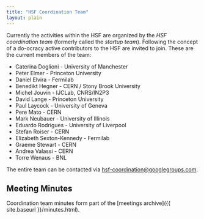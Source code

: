```yaml
---
title: "HSF Coordination Team"
layout: plain
---
```


Currently the activities within the HSF are organized by the *HSF coordination team* (formerly called the *startup team*). Following the concept of a do-ocracy active contributors to the HSF are invited to join. These are the current members of the team:

* Caterina Doglioni - University of Manchester
* Peter Elmer - Princeton University
* Daniel Elvira - Fermilab
* Benedikt Hegner - CERN / Stony Brook University
* Michel Jouvin - IJCLab, CNRS/IN2P3
* David Lange - Princeton University
* Paul Laycock - University of Geneva
* Pere Mato - CERN
* Mark Neubauer - University of Illinois
* Eduardo Rodrigues - University of Liverpool
* Stefan Roiser - CERN
* Elizabeth Sexton-Kennedy - Fermilab
* Graeme Stewart - CERN
* Andrea Valassi - CERN
* Torre Wenaus - BNL

The entire team can be contacted via <hsf-coordination@googlegroups.com>.

## Meeting Minutes

Coordination team minutes form part of the [meetings archive]({{ site.baseurl }}/minutes.html).

